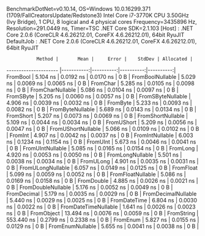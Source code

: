 
BenchmarkDotNet=v0.10.14, OS=Windows 10.0.16299.371 (1709/FallCreatorsUpdate/Redstone3)
Intel Core i7-3770K CPU 3.50GHz (Ivy Bridge), 1 CPU, 8 logical and 4 physical cores
Frequency=3435896 Hz, Resolution=291.0449 ns, Timer=TSC
.NET Core SDK=2.1.103
  [Host]     : .NET Core 2.0.6 (CoreCLR 4.6.26212.01, CoreFX 4.6.26212.01), 64bit RyuJIT
  DefaultJob : .NET Core 2.0.6 (CoreCLR 4.6.26212.01, CoreFX 4.6.26212.01), 64bit RyuJIT


               Method |       Mean |     Error |    StdDev | Allocated |
--------------------- |-----------:|----------:|----------:|----------:|
             FromBool |   5.104 ns | 0.0192 ns | 0.0170 ns |       0 B |
     FromBoolNullable |   5.029 ns | 0.0069 ns | 0.0065 ns |       0 B |
             FromChar |   5.285 ns | 0.0105 ns | 0.0098 ns |       0 B |
     FromCharNullable |   5.086 ns | 0.0104 ns | 0.0097 ns |       0 B |
            FromSByte |   5.205 ns | 0.0060 ns | 0.0057 ns |       0 B |
    FromSByteNullable |   4.906 ns | 0.0039 ns | 0.0032 ns |       0 B |
             FromByte |   5.233 ns | 0.0093 ns | 0.0082 ns |       0 B |
     FromByteNullable |   5.689 ns | 0.0143 ns | 0.0134 ns |       0 B |
            FromShort |   5.207 ns | 0.0073 ns | 0.0069 ns |       0 B |
    FromShortNullable |   5.109 ns | 0.0044 ns | 0.0034 ns |       0 B |
           FromUShort |   5.209 ns | 0.0056 ns | 0.0047 ns |       0 B |
   FromUShortNullable |   5.066 ns | 0.0109 ns | 0.0102 ns |       0 B |
              FromInt |   4.907 ns | 0.0042 ns | 0.0037 ns |       0 B |
      FromIntNullable |   6.003 ns | 0.1234 ns | 0.1154 ns |       0 B |
             FromUInt |   5.673 ns | 0.0046 ns | 0.0041 ns |       0 B |
     FromUIntNullable |   5.085 ns | 0.0165 ns | 0.0154 ns |       0 B |
             FromLong |   4.920 ns | 0.0053 ns | 0.0050 ns |       0 B |
     FromLongNullable |   5.501 ns | 0.0038 ns | 0.0034 ns |       0 B |
            FromULong |   4.901 ns | 0.0035 ns | 0.0031 ns |       0 B |
    FromULongNullable |   6.057 ns | 0.0149 ns | 0.0125 ns |       0 B |
            FromFloat |   5.099 ns | 0.0059 ns | 0.0052 ns |       0 B |
    FromFloatNullable |   5.086 ns | 0.0169 ns | 0.0158 ns |       0 B |
           FromDouble |   4.885 ns | 0.0026 ns | 0.0021 ns |       0 B |
   FromDoubleNullable |   5.176 ns | 0.0052 ns | 0.0049 ns |       0 B |
          FromDecimal |   5.179 ns | 0.0035 ns | 0.0029 ns |       0 B |
  FromDecimalNullable |   5.440 ns | 0.0029 ns | 0.0025 ns |       0 B |
         FromDateTime |   6.804 ns | 0.0030 ns | 0.0022 ns |       0 B |
 FromDateTimeNullable |   1.641 ns | 0.0026 ns | 0.0023 ns |       0 B |
           FromObject |  13.494 ns | 0.0076 ns | 0.0059 ns |       0 B |
           FromString | 553.440 ns | 0.2799 ns | 0.2338 ns |       0 B |
             FromEnum |   5.827 ns | 0.0155 ns | 0.0129 ns |       0 B |
     FromEnumNullable |   5.655 ns | 0.0041 ns | 0.0038 ns |       0 B |
